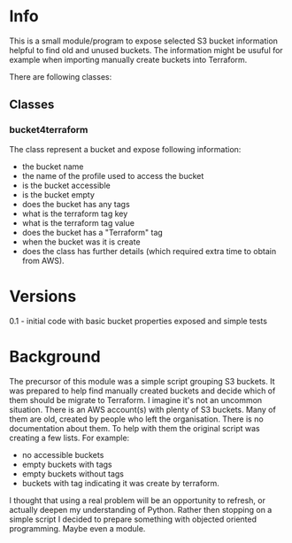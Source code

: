 # Info

This is a small module/program to expose selected S3 bucket information helpful to find old and unused buckets.
The information might be usuful for example when importing manually create buckets into Terraform.

There are following classes:

## Classes

### bucket4terraform
The class represent a bucket and expose following information:
- the bucket name
- the name of the profile used to access the bucket
- is the bucket accessible
- is the bucket empty
- does the bucket has any tags
- what is the terraform tag key
- what is the terraform tag value
- does the bucket has a "Terraform" tag
- when the bucket was it is create
- does the class has further details (which required extra time to obtain from AWS).

# Versions

0.1 - initial code with basic bucket properties exposed and simple tests


# Background

The precursor of this module was a simple script grouping S3 buckets.
It was prepared to help find manually created buckets and decide which of them should be migrate to Terraform.
I imagine it's not an uncommon situation.
There is an AWS account(s) with plenty of S3 buckets.
Many of them are old, created by people who left the organisation.
There is no documentation about them.
To help with them the original script was creating a few lists.
For example:
- no accessible buckets
- empty buckets with tags
- empty buckets without tags
- buckets with tag indicating it was create by terraform.

I thought that using a real problem will be an opportunity to refresh, or actually deepen my understanding of Python.
Rather then stopping on a simple script I decided to prepare something with objected oriented programming.
Maybe even a module.

